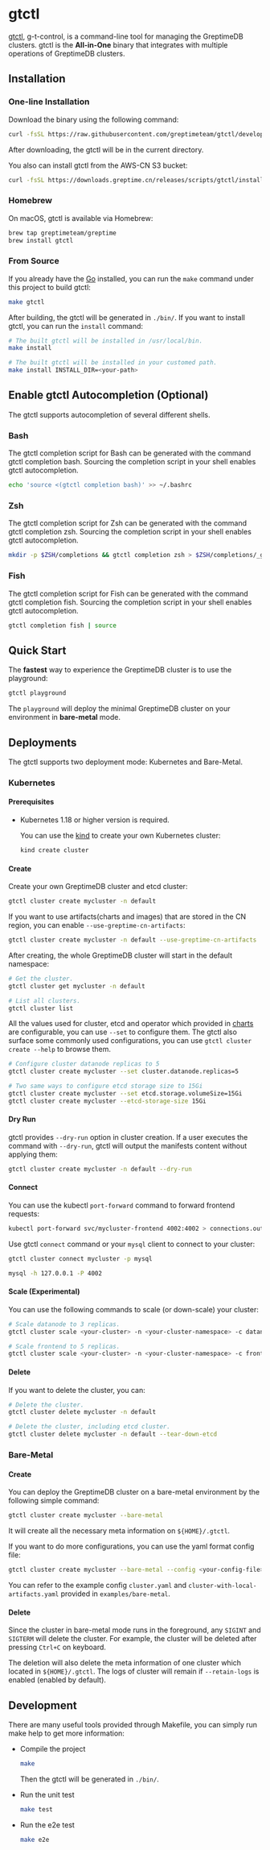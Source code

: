 
# gtctl

[gtctl][1], g-t-control, is a command-line tool for managing the GreptimeDB clusters. gtctl is the **All-in-One** binary that integrates with multiple operations of GreptimeDB clusters.

## Installation

### One-line Installation

Download the binary using the following command:

```bash
curl -fsSL https://raw.githubusercontent.com/greptimeteam/gtctl/develop/hack/install.sh | sh
```

After downloading, the gtctl will be in the current directory.

You also can install gtctl from the AWS-CN S3 bucket:

```bash
curl -fsSL https://downloads.greptime.cn/releases/scripts/gtctl/install.sh | sh -s -- -s aws
```

### Homebrew

On macOS, gtctl is available via Homebrew:

```bash
brew tap greptimeteam/greptime
brew install gtctl
```

### From Source

If you already have the [Go][2] installed, you can run the `make` command under this project to build gtctl:

```bash
make gtctl
```

After building, the gtctl will be generated in `./bin/`. If you want to install gtctl, you can run the `install` command:

```bash
# The built gtctl will be installed in /usr/local/bin.
make install

# The built gtctl will be installed in your customed path.
make install INSTALL_DIR=<your-path>
```

## Enable gtctl Autocompletion (Optional)

The gtctl supports autocompletion of several different shells.

### Bash

The gtctl completion script for Bash can be generated with the command gtctl completion bash. Sourcing the completion script in your shell enables gtctl autocompletion.

```bash
echo 'source <(gtctl completion bash)' >> ~/.bashrc
```

### Zsh

The gtctl completion script for Zsh can be generated with the command gtctl completion zsh. Sourcing the completion script in your shell enables gtctl autocompletion.

```bash
mkdir -p $ZSH/completions && gtctl completion zsh > $ZSH/completions/_gtctl
```

### Fish

The gtctl completion script for Fish can be generated with the command gtctl completion fish. Sourcing the completion script in your shell enables gtctl autocompletion.

```bash
gtctl completion fish | source
```

## Quick Start

The **fastest** way to experience the GreptimeDB cluster is to use the playground:

```bash
gtctl playground
```

The `playground` will deploy the minimal GreptimeDB cluster on your environment in **bare-metal** mode.

## Deployments

The gtctl supports two deployment mode: Kubernetes and Bare-Metal.

### Kubernetes

#### Prerequisites

* Kubernetes 1.18 or higher version is required.

    You can use the [kind][3] to create your own Kubernetes cluster:

    ```bash
    kind create cluster
    ```

#### Create

Create your own GreptimeDB cluster and etcd cluster:

```bash
gtctl cluster create mycluster -n default
```

If you want to use artifacts(charts and images) that are stored in the CN region, you can enable `--use-greptime-cn-artifacts`:

```bash
gtctl cluster create mycluster -n default --use-greptime-cn-artifacts
```

After creating, the whole GreptimeDB cluster will start in the default namespace:

```bash
# Get the cluster.
gtctl cluster get mycluster -n default

# List all clusters.
gtctl cluster list
```

All the values used for cluster, etcd and operator which provided in [charts][4] are configurable, you can use `--set` to configure them. The gtctl also surface some commonly used configurations, you can use `gtctl cluster create --help` to browse them.

```bash
# Configure cluster datanode replicas to 5
gtctl cluster create mycluster --set cluster.datanode.replicas=5

# Two same ways to configure etcd storage size to 15Gi
gtctl cluster create mycluster --set etcd.storage.volumeSize=15Gi
gtctl cluster create mycluster --etcd-storage-size 15Gi
```

#### Dry Run

gtctl provides `--dry-run` option in cluster creation. If a user executes the command with `--dry-run`, gtctl will output the manifests content without applying them:

```bash
gtctl cluster create mycluster -n default --dry-run
```

#### Connect

You can use the kubectl `port-forward` command to forward frontend requests:

```bash
kubectl port-forward svc/mycluster-frontend 4002:4002 > connections.out &
```

Use gtctl `connect` command or your `mysql` client to connect to your cluster:

```bash
gtctl cluster connect mycluster -p mysql

mysql -h 127.0.0.1 -P 4002
```

#### Scale (Experimental)

You can use the following commands to scale (or down-scale) your cluster:

```bash
# Scale datanode to 3 replicas.
gtctl cluster scale <your-cluster> -n <your-cluster-namespace> -c datanode --replicas 3

# Scale frontend to 5 replicas.
gtctl cluster scale <your-cluster> -n <your-cluster-namespace> -c frontend --replicas 5
```

#### Delete

If you want to delete the cluster, you can:

```bash
# Delete the cluster.
gtctl cluster delete mycluster -n default

# Delete the cluster, including etcd cluster.
gtctl cluster delete mycluster -n default --tear-down-etcd
```

### Bare-Metal

#### Create

You can deploy the GreptimeDB cluster on a bare-metal environment by the following simple command:

```bash
gtctl cluster create mycluster --bare-metal
```

It will create all the necessary meta information on `${HOME}/.gtctl`.

If you want to do more configurations, you can use the yaml format config file:

```bash
gtctl cluster create mycluster --bare-metal --config <your-config-file>
```

You can refer to the example config `cluster.yaml` and `cluster-with-local-artifacts.yaml` provided in `examples/bare-metal`.

<!-- TODO: add connect for bare-metal -->

#### Delete

Since the cluster in bare-metal mode runs in the foreground, any `SIGINT` and `SIGTERM` will delete the cluster. For example, the cluster will be deleted after pressing `Ctrl+C` on keyboard.

The deletion will also delete the meta information of one cluster which located in `${HOME}/.gtctl`. The logs of cluster will remain if `--retain-logs` is enabled (enabled by default).

## Development

There are many useful tools provided through Makefile, you can simply run make help to get more information:

* Compile the project

    ```bash
    make
    ```

    Then the gtctl will be generated in `./bin/`.

* Run the unit test

    ```bash
    make test
    ```

* Run the e2e test

    ```bash
    make e2e
    ```

[1]: <https://github.com/GreptimeTeam/gtctl>
[2]: <https://go.dev/doc/install>
[3]: <https://kind.sigs.k8s.io/>
[4]: <https://github.com/GreptimeTeam/helm-charts>
